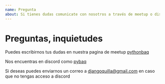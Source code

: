 ```yaml
---
name: Pregunta
about: Si tienes dudas comunicate con nosotros a través de meetup o discord
---
```


# Preguntas, inquietudes

Puedes escribirnos tus dudas en nuestra pagina de meetup [pythonbaq](https://www.meetup.com/es-ES/pythonbaq/)

Nos encuentras en discord como [pybaq](https://linktr.ee/colombiapython)

Si deseas puedes enviarnos un correo a djangoquilla@gmail.com en caso que no tengas acceso a discord

